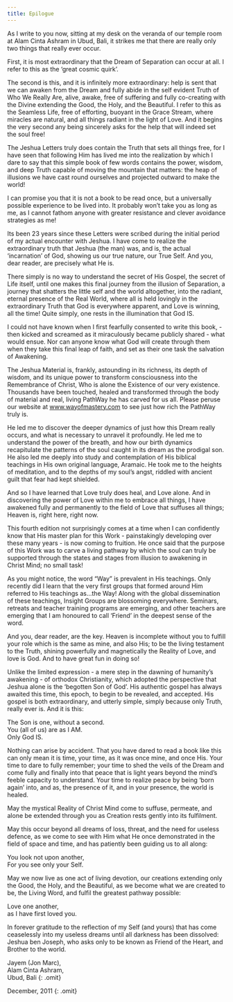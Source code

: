 ```yaml
---
title: Epilogue
---
```


As I write to you now, sitting at my desk on the veranda of our temple
room at Alam Cinta Ashram in Ubud, Bali, it strikes me that there are
really only two things that really ever occur.

First, it is most extraordinary that the Dream of Separation can occur
at all. I refer to this as the ‘great cosmic quirk’.

The second is this, and it is infinitely more extraordinary: help is
sent that we can awaken from the Dream and fully abide in the self
evident Truth of Who We Really Are, alive, awake, free of suffering and
fully co-creating with the Divine extending the Good, the Holy, and the
Beautiful. I refer to this as the Seamless Life, free of efforting,
buoyant in the Grace Stream, where miracles are natural, and all things
radiant in the light of Love. And it begins the very second any being
sincerely asks for the help that will indeed set the soul free!

The Jeshua Letters truly does contain the Truth that sets all things
free, for I have seen that following Him has lived me into the
realization by which I dare to say that this simple book of few words
contains the power, wisdom, and deep Truth capable of moving the
mountain that matters: the heap of illusions we have cast round
ourselves and projected outward to make the world!

I can promise you that it is not a book to be read once, but a
universally possible experience to be lived into. It probably won’t take
you as long as me, as I cannot fathom anyone with greater resistance and
clever avoidance strategies as me!

Its been 23 years since these Letters were scribed during the initial
period of my actual encounter with Jeshua. I have come to realize the
extraordinary truth that Jeshua (the man) was, and is, the actual
‘incarnation’ of God, showing us our true nature, our True Self. And
you, dear reader, are precisely what He is.

There simply is no way to understand the secret of His Gospel, the
secret of Life itself, until one makes this final journey from the
illusion of Separation, a journey that shatters the little self and the
world altogether, into the radiant, eternal presence of the Real World,
where all is held lovingly in the extraordinary Truth that God is
everywhere apparent, and Love is winning, all the time! Quite simply,
one rests in the illumination that God IS.

I could not have known when I first fearfully consented to write this
book, - then kicked and screamed as it miraculously became publicly
shared - what would ensue. Nor can anyone know what God will create
through them when they take this final leap of faith, and set as their
one task the salvation of Awakening.

The Jeshua Material is, frankly, astounding in its richness, its depth
of wisdom, and its unique power to transform consciousness into the
Remembrance of Christ, Who is alone the Existence of our very existence.
Thousands have been touched, healed and transformed through the body of
material and real, living PathWay he has carved for us all. Please
peruse our website at www.wayofmastery.com to see just how rich the
PathWay truly is.

He led me to discover the deeper dynamics of just how this Dream really
occurs, and what is necessary to unravel it profoundly. He led me to
understand the power of the breath, and how our birth dynamics
recapitulate the patterns of the soul caught in its dream as the
prodigal son. He also led me deeply into study and contemplation of His
biblical teachings in His own original language, Aramaic. He took me to
the heights of meditation, and to the depths of my soul’s angst, riddled
with ancient guilt that fear had kept shielded.

And so I have learned that Love truly does heal, and Love alone. And in
discovering the power of Love within me to embrace all things, I have
awakened fully and permanently to the field of Love that suffuses all
things; Heaven is, right here, right now.

This fourth edition not surprisingly comes at a time when I can
confidently know that His master plan for this Work - painstakingly
developing over these many years - is now coming to fruition. He once
said that the purpose of this Work was to carve a living pathway by
which the soul can truly be supported through the states and stages from
illusion to awakening in Christ Mind; no small task!

As you might notice, the word “Way” is prevalent in His teachings. Only
recently did I learn that the very first groups that formed around Him
referred to His teachings as...the Way! Along with the global
dissemination of these teachings, Insight Groups are blossoming
everywhere. Seminars, retreats and teacher training programs are
emerging, and other teachers are emerging that I am honoured to call
‘Friend’ in the deepest sense of the word.

And you, dear reader, are the key. Heaven is incomplete without you to
fulfill your role which is the same as mine, and also His; to be the
living testament to the Truth, shining powerfully and magnetically the
Reality of Love, and love is God. And to have great fun in doing so!

Unlike the limited expression - a mere step in the dawning of humanity’s
awakening - of orthodox Christianity, which adopted the perspective that
Jeshua alone is the ‘begotten Son of God’. His authentic gospel has
always awaited this time, this epoch, to begin to be revealed, and
accepted. His gospel is both extraordinary, and utterly simple, simply
because only Truth, really ever is. And it is this:

<div markdown="1" class="indent">

The Son is one, without a second.<br/>
You (all of us) are as I AM.<br/>
Only God IS.

</div>

Nothing can arise by accident. That you have dared to read a book like
this can only mean it is time, your time, as it was once mine, and once
His. Your time to dare to fully remember; your time to shed the veils of
the Dream and come fully and finally into that peace that is light years
beyond the mind’s feeble capacity to understand. Your time to realize
peace by being ‘born again’ into, and as, the presence of it, and in
your presence, the world is healed.

May the mystical Reality of Christ Mind come to suffuse, permeate, and
alone be extended through you as Creation rests gently into its
fulfilment.

May this occur beyond all dreams of loss, threat, and the need for
useless defence, as we come to see with Him what He once demonstrated in
the field of space and time, and has patiently been guiding us to all
along:

<p class="indent">You look not upon another,<br/>
For you see only your Self.</p>

May we now live as one act of living devotion, our creations extending
only the Good, the Holy, and the Beautiful, as we become what we are
created to be, the Living Word, and fulfil the greatest pathway
possible:

<p class="indent">Love one another,<br/>
as I have first loved you.</p>

In forever gratitude to the reflection of my Self (and yours) that has
come ceaselessly into my useless dreams until all darkness has been
dissolved: Jeshua ben Joseph, who asks only to be known as Friend of the
Heart, and Brother to the world.

Jayem (Jon Marc),<br/>
Alam Cinta Ashram,<br/>
Ubud, Bali
{: .omit}

December, 2011
{: .omit}

